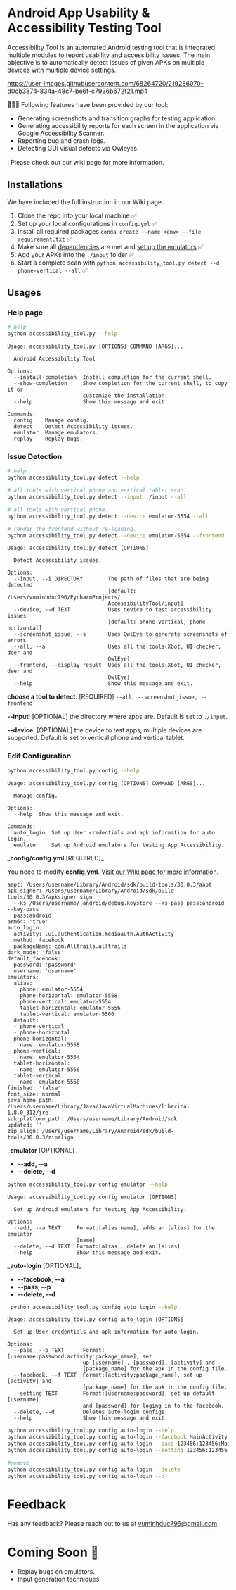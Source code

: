 # Android App Usability & Accessibility Testing Tool 
Accessibility Tool is an automated Android testing tool that is integrated multiple modules to report usability and accessibility issues. The main objective is to automatically detect issues of given APKs on multiple devices with multiple device settings.


https://user-images.githubusercontent.com/68264720/219286070-d0cb3874-834a-48c7-be6f-c7936b672f21.mp4


👨🏻‍💻 Following features have been provided by our tool:

- Generating screenshots and transition graphs for testing application.
- Generating accessibility reports for each screen in the application via Google Accessibility Scanner.
- Reporting bug and crash logs.
- Detecting GUI visual defects via Owleyes.

ℹ️ Please check out our wiki page for more information.

## Installations
We have included the full instruction in our Wiki page.

1. Clone the repo into your local machine ✅
2. Set up your local configurations in `config.yml` ✅
3. Install all required packages `conda create --name <env> --file requirement.txt` ✅
4. Make sure all [dependencies](https://github.com/vuminhduc796/AccessibilityTool/wiki/Dependencies) are met and [set up the emulators](https://github.com/vuminhduc796/AccessibilityTool/wiki/Emulators-Set-Up) ✅
5. Add your APKs into the `./input` folder ✅
6. Start a complete scan with `python accessibility_tool.py detect --d phone-vertical --all` ✅

## Usages
### Help page

```bash
# help
python accessibility_tool.py --help
```

```
Usage: accessibility_tool.py [OPTIONS] COMMAND [ARGS]...

  Android Accessibility Tool

Options:
  --install-completion  Install completion for the current shell.
  --show-completion     Show completion for the current shell, to copy it or
                        customize the installation.
  --help                Show this message and exit.

Commands:
  config    Manage config.
  detect    Detect Accessibility issues.
  emulator  Manage emulators.
  replay    Replay bugs.
```


### Issue Detection


```bash
# help
python accessibility_tool.py detect --help

# all tools with vertical phone and vertical tablet scan.
python accessibility_tool.py detect --input ./input --all

# all tools with vertical phone.
python accessibility_tool.py detect --device emulator-5554 --all

# render the frontend without re-scaning.
python accessibility_tool.py detect --device emulator-5554 --frontend
```

```
Usage: accessibility_tool.py detect [OPTIONS]

  Detect Accessibility issues.

Options:
  --input, --i DIRECTORY        The path of files that are being detected
                                [default: /Users/vuminhduc796/PycharmProjects/
                                AccessibilityTool/input]
  --device, --d TEXT            Uses device to test accessibility issues
                                [default: phone-vertical, phone-horizontal]
  --screenshot_issue, --s       Uses OwlEye to generate screenshots of errors
  --all, --a                    Uses all the tools(Xbot, UI checker, deer and
                                OwlEye)
  --frontend, --display_result  Uses all the tools(Xbot, UI checker, deer and
                                OwlEye)
  --help                        Show this message and exit.
```

**choose a tool to detect**: [REQUIRED] `--all, --screenshot_issue, --frontend`

**--input**: [OPTIONAL] the directory where apps are. Default is set to `./input`.

**--device**: [OPTIONAL] the device to test apps, multiple devices are supported. Default is set to vertical phone and vertical tablet.


### Edit Configuration

```sh
python accessibility_tool.py config --help
```
```
Usage: accessibility_tool.py config [OPTIONS] COMMAND [ARGS]...

  Manage config.

Options:
  --help  Show this message and exit.

Commands:
  auto_login  Set up User credentials and apk information for auto login.
  emulator    Set up Android emulators for testing App Accessibility.

```
\_**config/config.yml** [REQUIRED]\_

You need to modify **config.yml**. 
[Visit our Wiki page for more information](https://github.com/vuminhduc796/AccessibilityTool/wiki/Config-File).

```
aapt: /Users/username/Library/Android/sdk/build-tools/30.0.3/aapt
apk_signer: /Users/username/Library/Android/sdk/build-tools/30.0.3/apksigner sign
  --ks /Users/username/.android/debug.keystore --ks-pass pass:android --key-pass
  pass:android
arm64: 'true'
auto_login:
  activity: .ui.authentication.mediaauth.AuthActivity
  method: facebook
  packageName: com.Alltrails.alltrails
dark_mode: 'false'
default_facebook:
  password: 'password'
  username: 'username'
emulators:
  alias:
    phone: emulator-5554
    phone-horizontal: emulator-5558
    phone-vertical: emulator-5554
    tablet-horizontal: emulator-5556
    tablet-vertical: emulator-5560
  default:
  - phone-vertical
  - phone-horizontal
  phone-horizontal:
    name: emulator-5558
  phone-vertical:
    name: emulator-5554
  tablet-horizontal:
    name: emulator-5556
  tablet-vertical:
    name: emulator-5560
finished: 'false'
font_size: normal
java_home_path: /Users/username/Library/Java/JavaVirtualMachines/liberica-1.8.0_312/jre
sdk_platform_path: /Users/username/Library/Android/sdk
updated: ''
zip_align: /Users/username/Library/Android/sdk/build-tools/30.0.3/zipalign

```

\_**emulator** [OPTIONAL]\_

- **--add, --a**
- **--delete, --d**

````sh
python accessibility_tool.py config emulator --help
````

```
Usage: accessibility_tool.py config emulator [OPTIONS]

  Set up Android emulators for testing App Accessibility.

Options:
  --add, --a TEXT     Format:[alias:name], adds an [alias] for the emulator
                      [name]
  --delete, --d TEXT  Format:[alias], delete an [alias]
  --help              Show this message and exit.
```

\_**auto-login** [OPTIONAL]\_

- **--facebook, --a**
- **--pass, --p**
- **--delete, --d**

```sh
 python accessibility_tool.py config auto_login --help
```

```
Usage: accessibility_tool.py config auto_login [OPTIONS]

  Set up User credentials and apk information for auto login.

Options:
  --pass, --p TEXT      Format:[username:password:activity:package_name], set
                        up [username] , [password], [activity] and
                        [package_name] for the apk in the config file.
  --facebook, --f TEXT  Format:[activity:package_name], set up [activity] and
                        [package_name] for the apk in the config file.
  --setting TEXT        Format:[username:password], set up default [username]
                        and [password] for loging in to the facebook.
  --delete, --d         Deletes auto-login configs.
  --help                Show this message and exit.

```

```sh
python accessibility_tool.py config auto-login --help
python accessibility_tool.py config auto-login --facebook MainActivity:package_name 
python accessibility_tool.py config auto-login --pass 123456:123456:MainActivity:package_name
python accessibility_tool.py config auto-login --setting 123456:123456 # default username and password for facebook

#remove
python accessibility_tool.py config auto-login --delete
python accessibility_tool.py config auto-login --d
```
# Feedback 
Has any feedback? Please reach out to us at vuminhduc796@gmail.com.

# Coming Soon 🚀

- Replay bugs on emulators.
- Input generation techniques.
